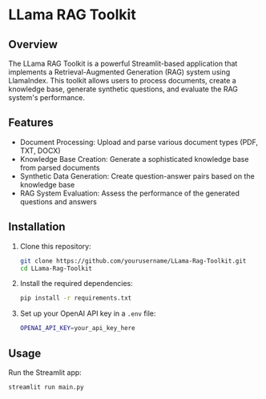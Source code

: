# LLama RAG Toolkit

## Overview
The LLama RAG Toolkit is a powerful Streamlit-based application that implements a Retrieval-Augmented Generation (RAG) system using LlamaIndex. This toolkit allows users to process documents, create a knowledge base, generate synthetic questions, and evaluate the RAG system's performance.

## Features
- Document Processing: Upload and parse various document types (PDF, TXT, DOCX)
- Knowledge Base Creation: Generate a sophisticated knowledge base from parsed documents
- Synthetic Data Generation: Create question-answer pairs based on the knowledge base
- RAG System Evaluation: Assess the performance of the generated questions and answers

## Installation
1. Clone this repository:
   ```bash
   git clone https://github.com/yourusername/LLama-Rag-Toolkit.git
   cd LLama-Rag-Toolkit
   ```

2. Install the required dependencies:
   ```bash
   pip install -r requirements.txt
   ```

3. Set up your OpenAI API key in a `.env` file:
   ```bash
   OPENAI_API_KEY=your_api_key_here
   ```

## Usage
Run the Streamlit app:
```
streamlit run main.py